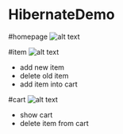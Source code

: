 # HibernateDemo

#homepage
![alt text](https://github.com/ItlizePD/HHibernate/blob/master/homepage.png?raw=true)


#item
![alt text](https://github.com/ItlizePD/HHibernate/blob/master/itemlist.png?raw=true)
- add new item
- delete old item
- add item into cart


#cart
![alt text](https://github.com/ItlizePD/HHibernate/blob/master/cart.png?raw=true)
- show cart
- delete item from cart
